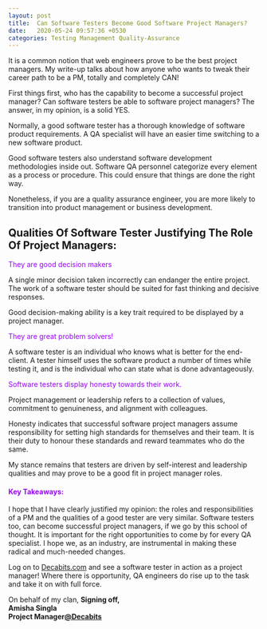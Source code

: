 ```yaml
---
layout: post
title:  Can Software Testers Become Good Software Project Managers?
date:   2020-05-24 09:57:36 +0530
categories: Testing Management Quality-Assurance
---
```


It is a common notion that web engineers prove to be the best project managers. My write-up talks about how anyone who wants to tweak their career path to be a PM, totally and completely CAN!

First things first, who has the capability to become a successful project manager? Can software testers be able to software project managers? 
The answer, in my opinion, is a solid YES. 

Normally, a good software tester has a thorough knowledge of software product requirements. A QA specialist will have an easier time switching to a new software product.

Good software testers also understand software development methodologies inside out. Software QA personnel categorize every element as a process or procedure. This could ensure that things are done the right way.

Nonetheless, if you are a quality assurance engineer, you are more likely to transition into product management or business development.

<h2>Qualities Of Software Tester Justifying The Role Of Project Managers: </h2>

<h7 style= "color: #9900ff;"> They are good decision makers </h7>

A single minor decision taken incorrectly can endanger the entire project. The work of a software tester should be suited for fast thinking and decisive responses.

Good decision-making ability is a key trait required to be displayed by a project manager.

<h7 style= "color: #9900ff;">They are great problem solvers!</h7>

A software tester is an individual who knows what is better for the end-client. A tester himself uses the software product a number of times while testing it, and is the individual who can state what is done advantageously. 

<h7 style= "color: #9900ff;">Software testers display honesty towards their work. </h7>

Project management or leadership refers to a collection of values, commitment to genuineness, and alignment with colleagues. 

Honesty indicates that successful software project managers assume responsibility for setting high standards for themselves and their team. It is their duty to honour these standards and reward teammates who do the same.

My stance remains that testers are driven by self-interest and leadership qualities and may prove to be a good fit in project manager roles.


<h4 style= "color: #9900ff;">Key Takeaways:</h4>

I hope that I have clearly justified my opinion: the roles and responsibilities of a PM and the qualities of a good tester are very similar. Software testers too, can become successful project managers, if we go by this school of thought. It is important for the right opportunities to come by for every QA specialist. I hope we, as an industry, are instrumental in making these radical and much-needed changes.

Log on to <a href="http://www.decabits.com">Decabits.com</a> and see a software tester in action as a project manager! Where there is opportunity, QA engineers do rise up to the task and take it on with full force.

On behalf of my clan,
<b>Signing off,<br>
Amisha Singla<br>
Project Manager<a href="http://www.decabits.com">@Decabits</a><br>
</b>




